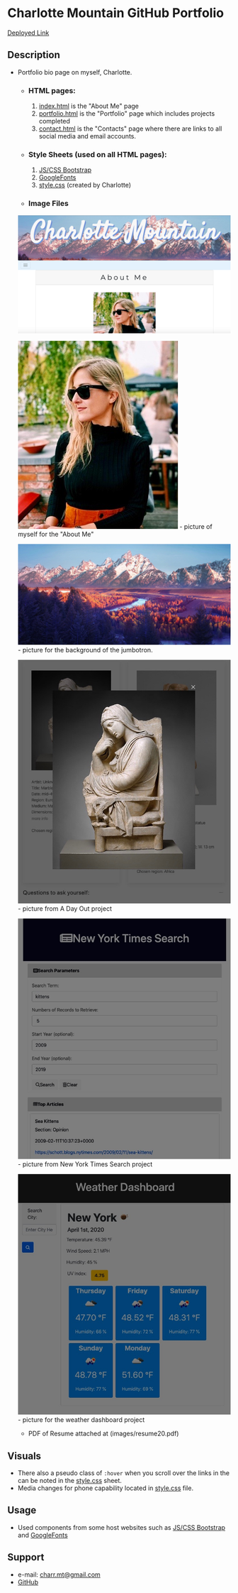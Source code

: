 #  **Charlotte Mountain GitHub Portfolio** #

[Deployed Link](https://charrmountain.github.io)

## **Description**

-  Portfolio bio page on myself, Charlotte. 
    - ### **HTML pages:**
         1. [index.html](index.html) is the "About Me" page
         2. [portfolio.html](portfolio.html) is the "Portfolio" page which includes projects completed
         3. [contact.html](contact.html) is the "Contacts" page where there are links to all social media and email accounts.

    - ### **Style Sheets** (used on all HTML pages)**:**
         1. [JS/CSS Bootstrap](https://getbootstrap.com/docs/4.4/getting-started/introduction/)
         2. [GoogleFonts](https://fonts.google.com/)
         3. [style.css](style.css) (created by Charlotte)

    - ### **Image Files** 
     ![alt](images/DEMO.png)

     ![alt](images/charlotte.jpg)
       - picture of myself for the "About Me" 
      
     ![alt](images/mountain.jpg)
       - picture for the background of the jumbotron.

     ![alt](images/aDayOutObjectZoom.png)
       - picture from A Day Out project

     ![alt](images/NYTSearch.png)
       - picture from New York Times Search project

     ![alt](images/weatherdashboard.png)
       - picture for the weather dashboard project

     - PDF of Resume attached at (images/resume20.pdf)
      

## **Visuals**
- There also a pseudo class of `:hover` when you scroll over the links in the can be noted in the [style.css](style.css) sheet.
- Media changes for phone capability located in [style.css](style.css) file.

## **Usage**
- Used components from some host websites such as  [JS/CSS Bootstrap](https://getbootstrap.com/docs/4.4/getting-started/introduction/) and [GoogleFonts](https://fonts.google.com/)

## **Support**
- e-mail: charr.mt@gmail.com
- [GitHub](https://github.com/charrmountain/charrmountain.github.io)

